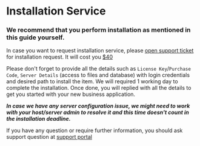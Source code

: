 # Installation Service

### We recommend that you perform installation as mentioned in this guide yourself.

In case you want to request installation service, please [open support ticket](https://tecdiary.net/support/tickets/new) for installation request. It will cost you [\$40](https://tecdiary.net/support/tickets/new)

Please don't forget to provide all the details such as `License Key`/`Purchase Code`, `Server Details` (access to files and database) with login credentials and desired path to install the item. We will required 1 working day to complete the installation. Once done, you will replied with all the details to get you started with your new business application.

**_In case we have any server configuration issue, we might need to work with your host/server admin to resolve it and this time doesn't count in the installation deadline._**

If you have any question or require further information, you should ask support question at [support portal](https://tecdiary.net/support/modern-point-of-sale-solution/ask_question)
